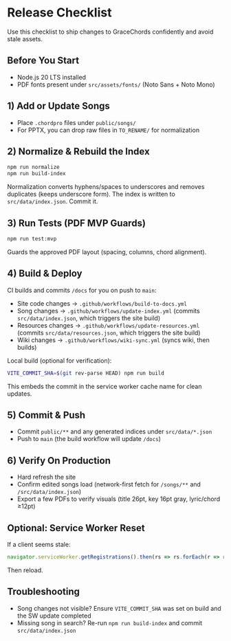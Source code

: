 # Release Checklist

Use this checklist to ship changes to GraceChords confidently and avoid stale assets.

## Before You Start
- Node.js 20 LTS installed
- PDF fonts present under `src/assets/fonts/` (Noto Sans + Noto Mono)

## 1) Add or Update Songs
- Place `.chordpro` files under `public/songs/`
- For PPTX, you can drop raw files in `TO_RENAME/` for normalization

## 2) Normalize & Rebuild the Index
```bash
npm run normalize
npm run build-index
```
Normalization converts hyphens/spaces to underscores and removes duplicates (keeps underscore form). The index is written to `src/data/index.json`. Commit it.

## 3) Run Tests (PDF MVP Guards)
```bash
npm run test:mvp
```
Guards the approved PDF layout (spacing, columns, chord alignment).

## 4) Build & Deploy

CI builds and commits `/docs` for you on push to `main`:
- Site code changes → `.github/workflows/build-to-docs.yml`
- Song changes → `.github/workflows/update-index.yml` (commits `src/data/index.json`, which triggers the site build)
- Resources changes → `.github/workflows/update-resources.yml` (commits `src/data/resources.json`, which triggers the site build)
- Wiki changes → `.github/workflows/wiki-sync.yml` (syncs wiki, then builds)

Local build (optional for verification):
```bash
VITE_COMMIT_SHA=$(git rev-parse HEAD) npm run build
```
This embeds the commit in the service worker cache name for clean updates.

## 5) Commit & Push
- Commit `public/**` and any generated indices under `src/data/*.json`
- Push to `main` (the build workflow will update `/docs`)

## 6) Verify On Production
- Hard refresh the site
- Confirm edited songs load (network-first fetch for `/songs/**` and `/src/data/index.json`)
- Export a few PDFs to verify visuals (title 26pt, key 16pt gray, lyric/chord ≥12pt)

## Optional: Service Worker Reset
If a client seems stale:
```js
navigator.serviceWorker.getRegistrations().then(rs => rs.forEach(r => r.unregister()))
```
Then reload.

## Troubleshooting
- Song changes not visible? Ensure `VITE_COMMIT_SHA` was set on build and the SW update completed
- Missing song in search? Re-run `npm run build-index` and commit `src/data/index.json`
